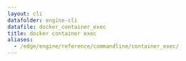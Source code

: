 ```yaml
---
layout: cli
datafolder: engine-cli
datafile: docker_container_exec
title: docker container exec
aliases:
  - /edge/engine/reference/commandline/container_exec/
---
```

<!--
This page is automatically generated from Docker's source code. If you want to
suggest a change to the text that appears here, open a ticket or pull request
in the source repository on GitHub:

https://github.com/docker/cli
-->

